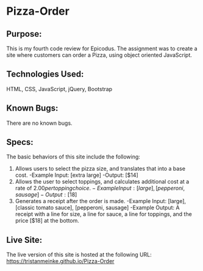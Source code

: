 # Pizza-Order

## Purpose:
This is my fourth code review for Epicodus.  The assignment was to create a site where customers can order a Pizza, using object oriented JavaScript.

## Technologies Used:
HTML, CSS, JavaScript, jQuery, Bootstrap

## Known Bugs:
There are no known bugs.

## Specs:
The basic behaviors of this site include the following:
  1. Allows users to select the pizza size, and translates that into a base cost.
    -Example Input: [extra large]
    -Output: [$14]
  2. Allows the user to select toppings, and calculates additional cost at a rate of $2.00 per topping choice.
    -Example Input: [large], [pepperoni, sausage]
    -Output: [$18]
  3. Generates a receipt after the order is made.
    -Example Input: [large], [classic tomato sauce], [pepperoni, sausage]
    -Example Output: A receipt with a line for size, a line for sauce, a line for toppings, and the price [$18] at the bottom.

## Live Site:
The live version of this site is hosted at the following URL: https://tristanmeinke.github.io/Pizza-Order
